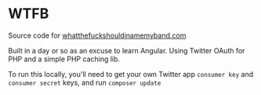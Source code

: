 # WTFB
Source code for [whatthefuckshouldinamemyband.com](http://whatthefuckshouldinamemyband.com/)

Built in a day or so as an excuse to learn Angular. Using Twitter OAuth for PHP and a simple PHP caching lib.

To run this locally, you'll need to get your own Twitter app `consumer key` and `consumer secret` keys, and run `composer update`